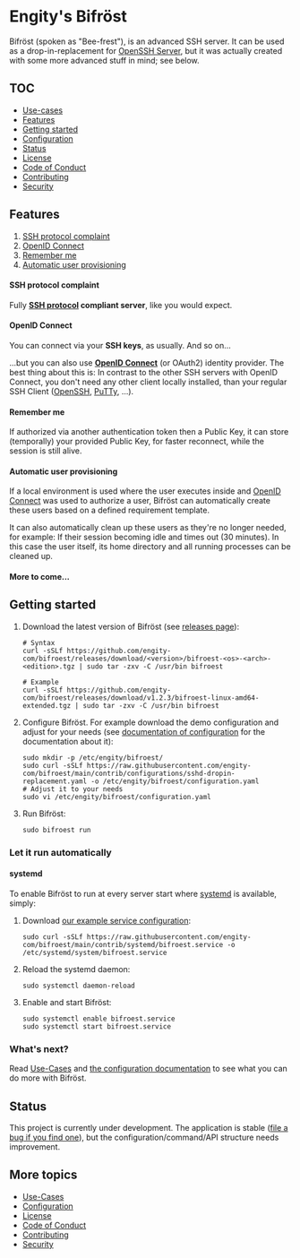 # Engity's Bifröst

Bifröst (spoken as "Bee-frest"), is an advanced SSH server. It can be used as a drop-in-replacement for [OpenSSH Server](https://www.openssh.com/), but it was actually created with some more advanced stuff in mind; see below.

## TOC

* [Use-cases](doc/usecases.md)
* [Features](#features)
* [Getting started](#getting-started)
* [Configuration](doc/configuration.md)
* [Status](#status)
* [License](LICENSE)
* [Code of Conduct](CODE_OF_CONDUCT.md)
* [Contributing](CONTRIBUTING.md)
* [Security](SECURITY.md)

## Features

1. [SSH protocol complaint](#ssh-protocol-complaint)
2. [OpenID Connect](#openid-connect)
3. [Remember me](#remember-me)
4. [Automatic user provisioning](#automatic-user-provisioning)

#### SSH protocol complaint

Fully **[SSH protocol](https://www.rfc-editor.org/rfc/rfc4253) compliant server**, like you would expect.

#### OpenID Connect
You can connect via your **SSH keys**, as usually. And so on...

...but you can also use **[OpenID Connect](https://openid.net/)** (or OAuth2) identity provider. The best thing about this is: In contrast to the other SSH servers with OpenID Connect, you don't need any other client locally installed, than your regular SSH Client ([OpenSSH](https://www.openssh.com/), [PuTTy](https://www.putty.org/), ...).

#### Remember me

If authorized via another authentication token then a Public Key, it can store (temporally) your provided Public Key, for faster reconnect, while the session is still alive.

#### Automatic user provisioning

If a local environment is used where the user executes inside and [OpenID Connect](#openid-connect) was used to authorize a user, Bifröst can automatically create these users based on a defined requirement template.

It can also automatically clean up these users as they're no longer needed, for example: If their session becoming idle and times out (30 minutes). In this case the user itself, its home directory and all running processes can be cleaned up.

#### More to come...

## Getting started

1. Download the latest version of Bifröst (see [releases page](https://github.com/engity-com/bifroest/releases)):
   ```shell
   # Syntax
   curl -sSLf https://github.com/engity-com/bifroest/releases/download/<version>/bifroest-<os>-<arch>-<edition>.tgz | sudo tar -zxv -C /usr/bin bifroest

   # Example
   curl -sSLf https://github.com/engity-com/bifroest/releases/download/v1.2.3/bifroest-linux-amd64-extended.tgz | sudo tar -zxv -C /usr/bin bifroest
   ```
2. Configure Bifröst. For example download the demo configuration and adjust for your needs (see [documentation of configuration](doc/configuration.md) for the documentation about it):
   ```shell
   sudo mkdir -p /etc/engity/bifroest/
   sudo curl -sSLf https://raw.githubusercontent.com/engity-com/bifroest/main/contrib/configurations/sshd-dropin-replacement.yaml -o /etc/engity/bifroest/configuration.yaml
   # Adjust it to your needs
   sudo vi /etc/engity/bifroest/configuration.yaml
   ```
3. Run Bifröst:
   ```shell
   sudo bifroest run
   ```

### Let it run automatically

#### systemd

To enable Bifröst to run at every server start where [systemd](https://wiki.archlinux.org/title/Systemd) is available, simply:
1. Download [our example service configuration](contrib/systemd/bifroest.service):
   ```shell
   sudo curl -sSLf https://raw.githubusercontent.com/engity-com/bifroest/main/contrib/systemd/bifroest.service -o /etc/systemd/system/bifroest.service
   ```
2. Reload the systemd daemon:
   ```shell
   sudo systemctl daemon-reload
   ```
3. Enable and start Bifröst:
   ```shell
   sudo systemctl enable bifroest.service
   sudo systemctl start bifroest.service
   ```

### What's next?

Read [Use-Cases](doc/usecases.md) and [the configuration documentation](doc/configuration.md) to see what you can do more with Bifröst.

## Status

This project is currently under development. The application is stable ([file a bug if you find one](https://github.com/engity-com/bifroest/issues/new/choose)), but the configuration/command/API structure needs improvement.

## More topics
* [Use-Cases](doc/usecases.md)
* [Configuration](doc/configuration.md)
* [License](LICENSE)
* [Code of Conduct](CODE_OF_CONDUCT.md)
* [Contributing](CONTRIBUTING.md)
* [Security](SECURITY.md)

